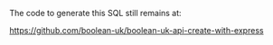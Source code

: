 The code to generate this SQL still remains at:

https://github.com/boolean-uk/boolean-uk-api-create-with-express
